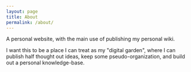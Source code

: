 ```yaml
---
layout: page
title: About
permalink: /about/
---
```


A personal website, with the main use of publishing my personal wiki.

I want this to be a place I can treat as my "digital garden", where I can publish half thought out ideas, keep some pseudo-organization, and build out a personal knowledge-base.
